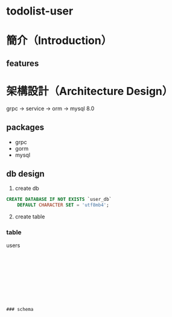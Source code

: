 # todolist-user

# 簡介（Introduction）

## features

# 架構設計（Architecture Design）

grpc -> service -> orm -> mysql 8.0

## packages
- grpc
- gorm
- mysql

## db design
1. create db
```sql
CREATE DATABASE IF NOT EXISTS `user_db`
    DEFAULT CHARACTER SET = 'utf8mb4';
```
2. create table

### table
users

``` 










### schema

